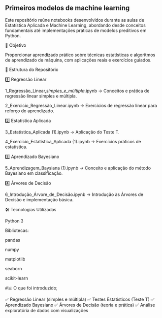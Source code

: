 ## Primeiros modelos de machine learning

Este repositório reúne notebooks desenvolvidos durante as aulas de Estatística Aplicada e Machine Learning, abordando desde conceitos fundamentais até implementações práticas de modelos preditivos em Python.

📌 Objetivo

Proporcionar aprendizado prático sobre técnicas estatísticas e algoritmos de aprendizado de máquina, com aplicações reais e exercícios guiados.

📂 Estrutura do Repositório

1️⃣ Regressão Linear

1_Regressão_Linear,_simples_e_múltipla_.ipynb → Conceitos e prática de regressão linear simples e múltipla.


2_Exercicio_Regressão_Linear.ipynb → Exercícios de regressão linear para reforço do aprendizado.


2️⃣ Estatística Aplicada

3_Estatística_Aplicada (1).ipynb → Aplicação do Teste T.


4_Exercício_Estatística_Aplicada (1).ipynb → Exercícios práticos de estatística.


3️⃣ Aprendizado Bayesiano

5_Aprendizagem_Baysiana (1).ipynb → Conceito e aplicação do método Bayesiano em classificação.


4️⃣ Árvores de Decisão

6_Introdução_Árvore_de_Decisão.ipynb → Introdução às Árvores de Decisão e implementação básica.

🛠 Tecnologias Utilizadas

Python 3

Bibliotecas:

pandas

numpy

matplotlib

seaborn

scikit-learn

#📊 O que foi introduzido;

✅ Regressão Linear (simples e múltipla)
✅ Testes Estatísticos (Teste T)
✅ Aprendizado Bayesiano
✅ Árvores de Decisão (teoria e prática)
✅ Análise exploratória de dados com visualizações
